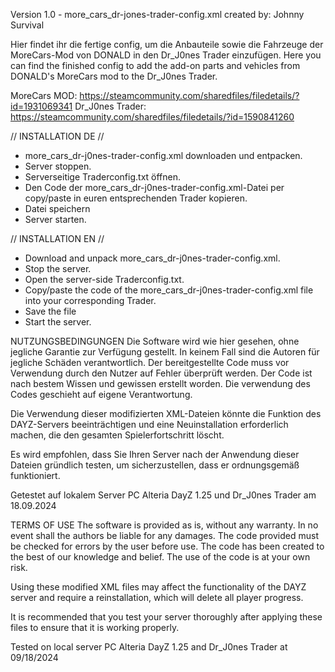 Version 1.0 - more_cars_dr-jones-trader-config.xml
created by: Johnny Survival

Hier findet ihr die fertige config, um die Anbauteile sowie die Fahrzeuge der MoreCars-Mod von DONALD in den Dr_J0nes Trader einzufügen.
Here you can find the finished config to add the add-on parts and vehicles from DONALD's MoreCars mod to the Dr_J0nes Trader.

MoreCars MOD: https://steamcommunity.com/sharedfiles/filedetails/?id=1931069341
Dr_J0nes Trader: https://steamcommunity.com/sharedfiles/filedetails/?id=1590841260

// INSTALLATION DE //
- more_cars_dr-j0nes-trader-config.xml downloaden und entpacken.
- Server stoppen.
- Serverseitige Traderconfig.txt öffnen.
- Den Code der more_cars_dr-j0nes-trader-config.xml-Datei per copy/paste in euren entsprechenden Trader kopieren.
- Datei speichern
- Server starten.

// INSTALLATION EN //
- Download and unpack more_cars_dr-j0nes-trader-config.xml.
- Stop the server.
- Open the server-side Traderconfig.txt.
- Copy/paste the code of the more_cars_dr-j0nes-trader-config.xml file into your corresponding Trader.
- Save the file
- Start the server.

NUTZUNGSBEDINGUNGEN
Die Software wird wie hier gesehen, ohne jegliche Garantie zur Verfügung gestellt.
In keinem Fall sind die Autoren für jegliche Schäden verantwortlich. Der bereitgestellte Code muss vor Verwendung durch den Nutzer auf Fehler überprüft werden.
Der Code ist nach bestem Wissen und gewissen erstellt worden.
Die verwendung des Codes geschieht auf eigene Verantwortung.

Die Verwendung dieser modifizierten XML-Dateien könnte die Funktion des DAYZ-Servers beeinträchtigen und eine Neuinstallation erforderlich machen, die
den gesamten Spielerfortschritt löscht.

Es wird empfohlen, dass Sie Ihren Server nach der Anwendung dieser Dateien gründlich testen, um sicherzustellen, dass er ordnungsgemäß funktioniert.

Getestet auf lokalem Server PC Alteria DayZ 1.25 und Dr_J0nes Trader am 18.09.2024

TERMS OF USE
The software is provided as is, without any warranty.
In no event shall the authors be liable for any damages. The code provided must be checked for errors by the user before use.
The code has been created to the best of our knowledge and belief.
The use of the code is at your own risk.

Using these modified XML files may affect the functionality of the DAYZ server and require a reinstallation, which will
delete all player progress.

It is recommended that you test your server thoroughly after applying these files to ensure that it is working properly.

Tested on local server PC Alteria DayZ 1.25 and Dr_J0nes Trader at 09/18/2024

